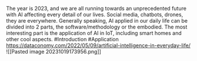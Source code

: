 The year is 2023, and we are all running towards an unprecedented future with AI affecting every detail of our lives. Social media, chatbots, drones, they are everywhere.
Generally speaking, AI applied in our daily life can be divided into 2 parts, the software/methodology or the embodied. The most interesting part is the application of AI in IoT, including smart homes and other cool aspects.
#Introduction #Application
https://dataconomy.com/2022/05/09/artificial-intelligence-in-everyday-life/
![[Pasted image 20231019173956.png]]